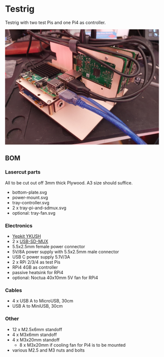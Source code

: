 # Testrig

Testrig with two test Pis and one Pi4 as controller.

![](testrig.jpg)

## BOM

### Lasercut parts

All to be cut out off 3mm thick Plywood. A3 size should suffice.

  * bottom-plate.svg
  * power-mount.svg
  * tray-controller.svg
  * 2 x tray-pi-and-sdmux.svg
  * optional: tray-fan.svg

### Electronics

  * [Yepkit YKUSH](https://www.yepkit.com/products/ykush)
  * 2 x [USB-SD-MUX](https://shop.linux-automation.com/usb_sd_mux-D02-R01-V02-C00-en)
  * 5.5x2.5mm female power connector
  * 5V/8A power supply with 5.5x2.5mm male connector
  * USB C power supply 5.1V/3A
  * 2 x RPi 2/3/4 as test Pis
  * RPi4 4GB as controller
  * passive heatsink for RPi4
  * optional: Noctua 40x10mm 5V fan for RPi4

### Cables

  * 4 x USB A to MicroUSB, 30cm
  * USB A to MiniUSB, 30cm

### Other

  * 12 x M2.5x6mm standoff
  * 4 x M3x6mm standoff
  * 4 x M3x20mm standoff
    * 8 x M3x20mm if cooling fan for Pi4 is to be mounted
  * various M2.5 and M3 nuts and bolts
